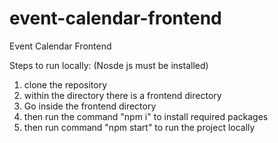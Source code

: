 # event-calendar-frontend
Event Calendar Frontend


Steps to run locally:
(Nosde js must be installed)
1. clone the repository
2. within the directory there is a frontend directory
3. Go inside the frontend directory
4. then run the command "npm i" to install required packages
5. then run command "npm start" to run the project locally



